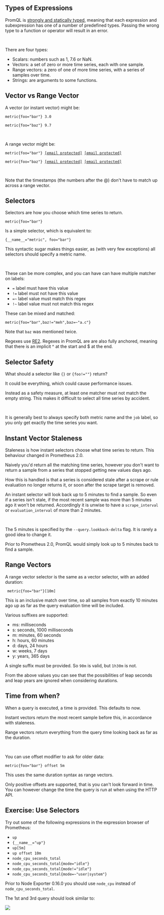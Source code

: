
## Types of Expressions

<div class="lecture-text-container">
<p>PromQL is <a href="https://en.wikipedia.org/wiki/Strong_and_weak_typing">strongly and statically typed</a>, meaning that each expression and subexpression has one of a number of predefined types. Passing the wrong type to a function or operator will result in an error.</p>
<p>&nbsp;</p>
<p>There are four types:</p>
<ul>
<li>Scalars: numbers such as 1, 7.6 or NaN.</li>
<li>Vectors: a set of zero or more time series, each with one sample.</li>
<li>Range vectors: a zero of one of more time series, with a series of samples over time.</li>
<li>Strings: are arguments to some functions.</li>
</ul>
</div>


## Vector vs Range Vector

<div class="lecture-text-container">
<p>A vector (or instant vector) might be:</p>
<p><span style="font-family: Arial;"><code>metric{foo="bar"} 3.0</code></span></p>
<p><span style="font-family: monospace;"><code>metric{foo="baz"} 9.7</code></span></p>
<p>&nbsp;</p>
<p>A range vector might be:</p>
<p><code>metric{foo="bar"} <a class="__cf_email__" href="/cdn-cgi/l/email-protection" data-cfemail="deecf0eb9eefeae8edeeebebebecebeeeeee">[email&nbsp;protected]</a> <a class="__cf_email__" href="/cdn-cgi/l/email-protection" data-cfemail="3d0e130d7d0c090b0e0d08080805080d0d0d">[email&nbsp;protected]</a></code></p>
<p><span style="font-family: monospace;"><code>metric{foo="baz"} <a class="__cf_email__" href="/cdn-cgi/l/email-protection" data-cfemail="063f28334637323035363333333431363636">[email&nbsp;protected]</a> <a class="__cf_email__" href="/cdn-cgi/l/email-protection" data-cfemail="f2cbdcc5b2c3c6c4c1c2c7c7c7cac5c2c2c2">[email&nbsp;protected]</a></code></span></p>
<p><span style="font-family: monospace;">&nbsp;</span></p>
<p>Note that the timestamps (the numbers after the @) don't have to match up across a range vector.</p>
</div>


## Selectors

<div class="lecture-text-container">
<p>Selectors are how you choose which time series to return.</p>
<p><span style="font-family: monospace;"><code>metric{foo="bar"}</code></span></p>
<p>Is a simple selector, which is equivalent to:</p>
<p><span style="font-family: monospace;"><code>{__name__="metric", foo="bar"}</code> </span></p>
<p>This syntactic sugar makes things easier, as (with very few exceptions) all selectors should specify a metric name.</p>
<p>&nbsp;</p>
<p>These can be more complex, and you can have can have multiple matcher on labels:</p>
<ul>
<li><code>=</code> label must have this value</li>
<li><code>!=</code> label must not have this value</li>
<li><code>=~</code> label value must match this regex</li>
<li><code>!~</code> label value must not match this regex</li>
</ul>
<p>These can be mixed and matched:</p>
<p><span style="font-family: monospace;"><code>metric{foo="bar",baz!="meh",baz=~"a.c"}</code> </span></p>
<p>Note that <span style="font-family: monospace;"><code>baz</code></span> was mentioned twice.</p>
<p>Regexes use <a href="https://github.com/google/re2/wiki/Syntax">RE2</a>. Regexes in PromQL are are also fully anchored, meaning that there is an implicit ^ at the start and $ at the end.</p>
</div>


## Selector Safety

<div class="lecture-text-container">
<p>What should a selector like <span style="font-family: monospace;"><code>{}</code></span> or <span style="font-family: monospace;"><code>{foo!=""}</code></span> return?</p>
<p>It could be everything, which could cause performance issues.</p>
<p>Instead as a safety measure, at least one matcher must not match the empty string. This makes it difficult to select all time series by accident.</p>
<p>&nbsp;</p>
<p>It is generally best to always specify both metric name and the <code>job</code> label, so you only get exactly the time series you want.</p>
</div>


## Instant Vector Staleness

<div class="lecture-text-container">
<p>Staleness is how instant selectors choose what time series to return. This behaviour changed in Prometheus 2.0.</p>
<p>Naively you'd return all the matching time series, however you don't want to return a sample from a series that stopped getting new values days ago.</p>
<p>How this is handled is that a series is considered stale after a scrape or rule evaluation no longer returns it, or soon after the scrape target is removed.</p>
<p>An instant selector will look back up to 5 minutes to find a sample. So even if a series isn't stale, if the most recent sample was more than 5 minutes ago it won't be returned. Accordingly it is unwise to have a <code>scrape_interval</code> or <code>evaluation_interval</code> of more than 2 minutes.</p>
<p>&nbsp;</p>
<p>The 5 minutes is specified by the <code>--query.lookback-delta</code> flag. It is rarely a good idea to change it.</p>
<p>Prior to Prometheus 2.0, PromQL would simply look up to 5 minutes back to find a sample.</p>
</div>


## Range Vectors

<div class="lecture-text-container">
<p>A range vector selector is the same as a vector selector, with an added duration:</p>
<p><span style="font-family: monospace;"><code> metric{foo="bar"}[10m]</code></span></p>
<p>This is an inclusive match over time, so all samples from exactly 10 minutes ago up as far as the query evaluation time will be included.</p>
<p>Various suffixes are supported:</p>
<ul>
<li>ms: milliseconds</li>
<li>s: seconds, 1000 milliseconds</li>
<li>m: minutes, 60 seconds</li>
<li>h: hours, 60 minutes</li>
<li>d: days, 24 hours</li>
<li>w: weeks, 7 days</li>
<li>y: years, 365 days</li>
</ul>
<p>A single suffix must be provided. So <span style="background-color: initial; letter-spacing: 0.4px; font-family: monospace;"><code>90m</code></span> is valid, but <span style="background-color: initial; letter-spacing: 0.4px; font-family: monospace;"><code>1h30m</code></span> is not.</p>
<p>From the above values you can see that the possibilities of leap seconds and leap years are ignored when considering durations.</p>
</div>


## Time from when?

<div class="lecture-text-container">
<p>When a query is executed, a time is provided. This defaults to now.</p>
<p>Instant vectors return the most recent sample before this, in accordance with staleness.</p>
<p>Range vectors return everything from the query time looking back as far as the duration.</p>
<p>&nbsp;</p>
<p>You can use offset modifier to ask for older data:</p>
<p><span style="font-family: monospace;"><code>metric{foo="bar"} offset 5m</code></span></p>
<p>This uses the same duration syntax as range vectors.</p>
<p>Only positive offsets are supported, that is you can't look forward in time. You can however change the time the query is run at when using the HTTP API.</p>
</div>


## Exercise: Use Selectors

<div class="lecture-text-container">
<p>Try out some of the following expressions in the expression browser of Prometheus:</p>
<ul>
<li><code>up</code></li>
<li><code>{__name__="up"}</code></li>
<li><code>up[5m]</code></li>
<li><code>up offset 10m</code></li>
<li><code>node_cpu_seconds_total</code></li>
<li><code>node_cpu_seconds_total{mode="idle"}</code></li>
<li><code>node_cpu_seconds_total{mode!="idle"}</code></li>
<li><code>node_cpu_seconds_total{mode=~"user|system"}</code></li>
</ul>
<p>Prior to Node Exporter 0.16.0 you should use <code>node_cpu</code> instead of <code>node_cpu_seconds_total</code>.</p>
<p>The 1st and 3rd query should look similar to:</p>
<p><img class="img-responsive" src="https://www.filepicker.io/api/file/QpJ6A8YxQiOUA9z4XPPS" /></p>
</div>
